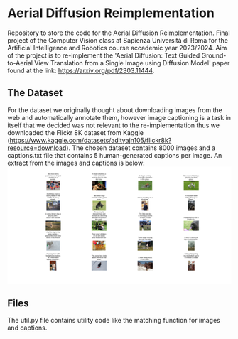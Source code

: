 # Aerial Diffusion Reimplementation
 Repository to store the code for the Aerial Diffusion Reimplementation. Final project of the Computer Vision class at Sapienza Università di Roma for the Artificial Intelligence and Robotics course accademic year 2023/2024. Aim of the project is to re-implement the 'Aerial Diffusion: Text Guided Ground-to-Aerial View Translation from a Single Image using Diffusion Model' paper found at the link: https://arxiv.org/pdf/2303.11444.

## The Dataset
 For the dataset we originally thought about downloading images from the web and automatically annotate them, however image captioning is a task in itself that we decided was not relevant to the re-implementation thus we downloaded the Flickr 8K dataset from Kaggle (https://www.kaggle.com/datasets/adityajn105/flickr8k?resource=download). The chosen dataset contains 8000 images and a captions.txt file that contains 5 human-generated captions per image. An extract from the images and captions is below: ![Example of images](./figs/Examples.png)

## Files
 The util.py file contains utility code like the matching function for images and captions.